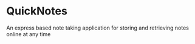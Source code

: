 # QuickNotes
An express based note taking application for storing and retrieving notes online at any time
